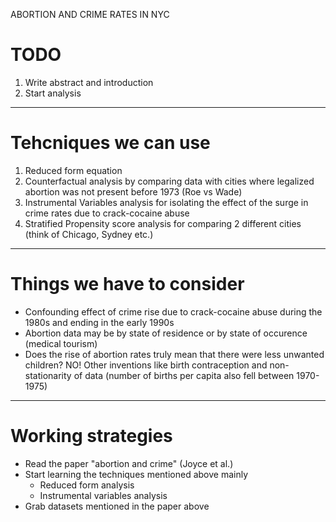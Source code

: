 ABORTION AND CRIME RATES IN NYC

TODO
====

  1. Write abstract and introduction
  2. Start analysis
  
-------------------------------------------------------------------------------

Tehcniques we can use
=====================

  1. Reduced form equation
  2. Counterfactual analysis by comparing data with cities where legalized abortion was not present before 1973 (Roe vs Wade)
  3. Instrumental Variables analysis for isolating the effect of the surge in crime rates due to crack-cocaine abuse
  4. Stratified Propensity score analysis for comparing 2 different cities (think of Chicago, Sydney etc.)

-------------------------------------------------------------------------------

Things we have to consider
==========================

  * Confounding effect of crime rise due to crack-cocaine abuse during the 1980s and ending in the early 1990s
  * Abortion data may be by state of residence or by state of occurence (medical tourism)
  * Does the rise of abortion rates truly mean that there were less unwanted children? NO! Other inventions like birth contraception and non-stationarity of data (number  of births per capita also fell between 1970-1975)

-------------------------------------------------------------------------------

Working strategies
==================
  * Read the paper "abortion and crime" (Joyce et al.)
  * Start learning the techniques mentioned above mainly
	*  Reduced form analysis
	*  Instrumental variables analysis
  * Grab datasets mentioned in the paper above
  





